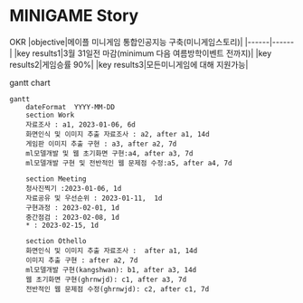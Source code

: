 # MINIGAME Story

OKR
|objective|메이플 미니게임 통합인공지능 구축(미니게임스토리)|
|------|------|
|key results1|3월 31일전 마감(minimum 다음 여름방학이벤트 전까지)|
|key results2|게임승률 90%|
|key results3|모든미니게임에 대해 지원가능|


gantt chart
```mermaid
gantt
    dateFormat  YYYY-MM-DD
    section Work
    자료조사 : a1, 2023-01-06, 6d
    화면인식 및 이미지 추출 자료조사 : a2, after a1, 14d
    게임판 이미지 추출 구현 : a3, after a2, 7d
    ml모델개발 및 웹 초기화면 구현:a4, after a3, 7d
    ml모델개발 구현 및 전반적인 웹 문제점 수정:a5, after a4, 7d
    
    section Meeting
    청사진찍기 :2023-01-06, 1d
    자료공유 및 우선순위 : 2023-01-11,  1d
    구현과정 : 2023-02-01, 1d
    중간점검 : 2023-02-08, 1d
    * : 2023-02-15, 1d
    
    section Othello
    화면인식 및 이미지 추출 자료조사 :  after a1, 14d
    이미지 추출 구현 : after a2, 7d
    ml모델개발 구현(kangshwan): b1, after a3, 14d
    웹 초기화면 구현(ghrnwjd): c1, after a3, 7d
    전반적인 웹 문제점 수정(ghrnwjd): c2, after c1, 7d

```
